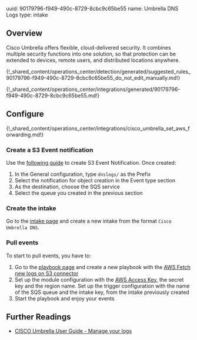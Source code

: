 uuid: 90179796-f949-490c-8729-8cbc9c65be55
name: Umbrella DNS Logs
type: intake

## Overview
Cisco Umbrella offers flexible, cloud-delivered security. It combines multiple security functions into one solution, so that protection can be extended to devices, remote users, and distributed locations anywhere.

{!_shared_content/operations_center/detection/generated/suggested_rules_90179796-f949-490c-8729-8cbc9c65be55_do_not_edit_manually.md!}

{!_shared_content/operations_center/integrations/generated/90179796-f949-490c-8729-8cbc9c65be55.md!}

## Configure

{!_shared_content/operations_center/integrations/cisco_umbrella_set_aws_forwarding.md!}

### Create a S3 Event notification


Use the [following guide](https://docs.aws.amazon.com/AmazonS3/latest/userguide/enable-event-notifications.html) to create S3 Event Notification.
Once created:

1. In the General configuration, type `dnslogs/` as the Prefix
2. Select the notification for object creation in the Event type section
3. As the destination, choose the SQS service
4. Select the queue you created in the previous section

### Create the intake

Go to the [intake page](https://app.sekoia.io/operations/intakes) and create a new intake from the format `Cisco Umbrella DNS`.

### Pull events

To start to pull events, you have to: 

1. Go to the [playbook page](https://app.sekoia.io/operations/playbooks) and create a new playbook with the [AWS Fetch new logs on S3 connector](../../../../automate/library/aws.md#fetch-new-logs-on-s3)
2. Set up the module configuration with the [AWS Access Key](https://docs.aws.amazon.com/IAM/latest/UserGuide/id_credentials_access-keys.html), the secret key and the region name. Set up the trigger configuration with the name of the SQS queue and the intake key, from the intake previously created
3. Start the playbook and enjoy your events


## Further Readings
- [CISCO Umbrella User Guide - Manage your logs](https://docs.umbrella.com/deployment-umbrella/docs/setting-up-an-amazon-s3-bucket)
